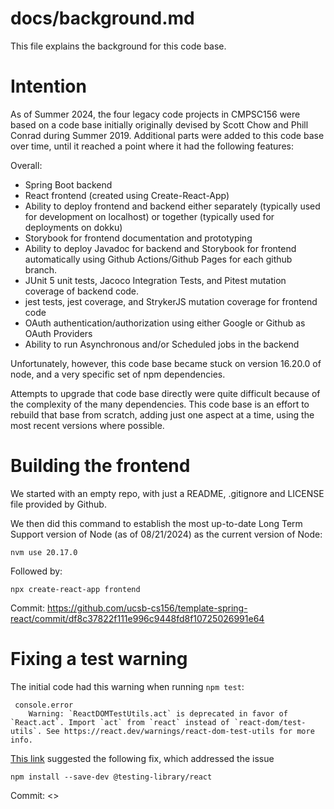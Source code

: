 # docs/background.md

This file explains the background for this code base.

# Intention

As of Summer 2024, the four legacy code projects in CMPSC156 were based on a code base initially originally devised by Scott Chow and Phill Conrad during Summer 2019. Additional parts were added to this code base over time, until it reached a point where it had the following features:

Overall:

* Spring Boot backend 
* React frontend (created using Create-React-App)
* Ability to deploy frontend and backend either separately (typically used for development on localhost) or together (typically used for deployments on dokku)
* Storybook for frontend documentation and prototyping
* Ability to deploy Javadoc for backend and Storybook for frontend automatically using Github Actions/Github Pages for each github branch.
* JUnit 5 unit tests, Jacoco Integration Tests, and Pitest mutation coverage of backend code.
* jest tests, jest coverage, and StrykerJS mutation coverage for frontend code
* OAuth authentication/authorization using either Google or Github as OAuth Providers
* Ability to run Asynchronous and/or Scheduled jobs in the backend

Unfortunately, however, this code base became stuck on version 16.20.0 of node, and a very specific set of npm dependencies. 

Attempts to upgrade that code base directly were quite difficult because of the complexity of the many dependencies.  This code base is an effort to rebuild that base from scratch, adding just one aspect at a time, using the most recent versions where possible.

# Building the frontend

We started with an empty repo, with just a README, .gitignore
and LICENSE file provided by Github.

We then did this command to establish the most up-to-date Long Term Support version of Node (as of 08/21/2024) as the current version of Node:

```
nvm use 20.17.0
```

Followed by:

```
npx create-react-app frontend
```
Commit: <https://github.com/ucsb-cs156/template-spring-react/commit/df8c37822f111e996c9448fd8f10725026991e64>

# Fixing a test warning

The initial code had this warning when running `npm test`:

```
 console.error
    Warning: `ReactDOMTestUtils.act` is deprecated in favor of `React.act`. Import `act` from `react` instead of `react-dom/test-utils`. See https://react.dev/warnings/react-dom-test-utils for more info.
```

[This link](https://github.com/facebook/react/issues/29000) suggested the following fix, which addressed the issue

```
npm install --save-dev @testing-library/react 
```

Commit: <>


